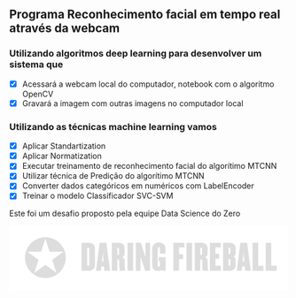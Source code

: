 ## Programa Reconhecimento facial em tempo real através da webcam
### Utilizando algoritmos deep learning para desenvolver um sistema que
- [X] Acessará a webcam local do computador, notebook com o algoritmo OpenCV
- [X] Gravará a imagem com outras imagens no computador local

### Utilizando as técnicas machine learning vamos 
- [x] Aplicar Standartization
- [x] Aplicar Normatization
- [x] Executar treinamento de reconhecimento facial do algorítimo MTCNN
- [x] Utilizar técnica de Predição do algorítimo MTCNN
- [x] Converter dados categóricos em numéricos com LabelEncoder
- [x] Treinar o modelo Classificador SVC-SVM

Este foi um desafio proposto pela equipe Data Science do Zero

[![DaringFire](mardkdowndaringfireball.png)](https://daringfireball.net/linked/2019/11/28/ink/)
